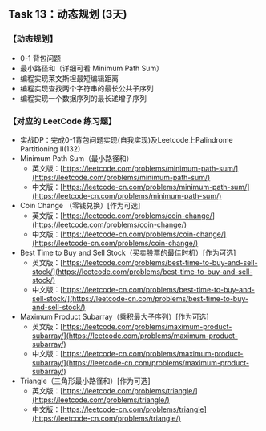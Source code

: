 ## Task 13：动态规划 (3天)
### 【动态规划】

* 0-1 背包问题
* 最小路径和（详细可看 Minimum Path Sum）
* 编程实现莱文斯坦最短编辑距离
* 编程实现查找两个字符串的最长公共子序列
* 编程实现一个数据序列的最长递增子序列

### 【对应的 LeetCode 练习题】

* 实战DP：完成0-1背包问题实现(自我实现)及Leetcode上Palindrome Partitioning II(132) 
* Minimum Path Sum（最小路径和）
  * 英文版：[https://leetcode.com/problems/minimum-path-sum/](https://leetcode.com/problems/minimum-path-sum/)
  * 中文版：[https://leetcode-cn.com/problems/minimum-path-sum/](https://leetcode-cn.com/problems/minimum-path-sum/)
* Coin Change （零钱兑换）[作为可选]
  * 英文版：[https://leetcode.com/problems/coin-change/](https://leetcode.com/problems/coin-change/)
  * 中文版：[https://leetcode-cn.com/problems/coin-change/](https://leetcode-cn.com/problems/coin-change/)
* Best Time to Buy and Sell Stock（买卖股票的最佳时机）[作为可选]
  * 英文版：[https://leetcode.com/problems/best-time-to-buy-and-sell-stock/](https://leetcode.com/problems/best-time-to-buy-and-sell-stock/)
  * 中文版：[https://leetcode-cn.com/problems/best-time-to-buy-and-sell-stock/](https://leetcode-cn.com/problems/best-time-to-buy-and-sell-stock/)
* Maximum Product Subarray（乘积最大子序列）[作为可选]
  * 英文版：[https://leetcode.com/problems/maximum-product-subarray/](https://leetcode.com/problems/maximum-product-subarray/)
  * 中文版：[https://leetcode-cn.com/problems/maximum-product-subarray/](https://leetcode-cn.com/problems/maximum-product-subarray/)
* Triangle（三角形最小路径和）[作为可选]
  * 英文版：[https://leetcode.com/problems/triangle/](https://leetcode.com/problems/triangle/)
  * 中文版：[https://leetcode-cn.com/problems/triangle](https://leetcode-cn.com/problems/triangle/)